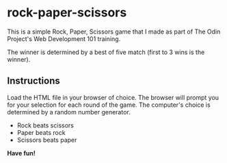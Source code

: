 # rock-paper-scissors
This is  a simple Rock, Paper, Scissors game that I made as part of The Odin Project's Web Development 101 training. 

The winner is determined by a best of five match (first to 3 wins is the winner).

## Instructions
Load the HTML file in your browser of choice. The browser will prompt you for your selection for each round of the game.
The computer's choice is determined by a random number generator.

* Rock beats scissors
* Paper beats rock
* Scissors beats paper

**Have fun!**
